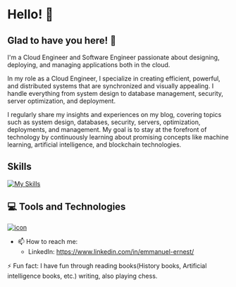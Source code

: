  # Hello! 👋

## Glad to have you here! 🧍

I'm a Cloud Engineer and Software Engineer passionate about designing, deploying, and managing applications both in the cloud.

In my role as a Cloud Engineer, I specialize in creating efficient, powerful, and distributed systems that are synchronized and visually appealing. I handle everything from system design to database management, security, server optimization, and deployment.

I regularly share my insights and experiences on my blog, covering topics such as system design, databases, security, servers, optimization, deployments, and management. My goal is to stay at the forefront of technology by continuously learning about promising concepts like machine learning, artificial intelligence, and blockchain technologies.

## Skills

 [![My Skills](https://skillicons.dev/icons?i=java,postman,mysql,python,postgres,typescript,nextjs)](https://skillicons.dev)
 

## 💻 Tools and Technologies

[![icon](https://skillicons.dev/icons?i=react,mysql,git,github,python,html,css,bootstrap,postgres,vercel,ansible,aws,kubernetes,jenkins,gcp)](https://skillicons.dev)
 
- 📫 How to reach me: 
  - LinkedIn: https://www.linkedin.com/in/emmanuel-ernest/


⚡ Fun fact: I have fun through reading books(History books, Artificial intelligence books, etc.) writing, also playing chess.
